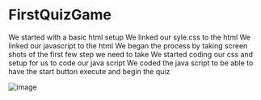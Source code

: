 # FirstQuizGame
We started with a basic html setup 
We linked our syle.css to the html 
We linked our javascript to the html 
We began the process by taking screen shots of the first few step we need to take
We started coding our css and setup for us to code our java script 
We coded the java script to be able to have the start button execute and begin the quiz 


![image](https://user-images.githubusercontent.com/105683817/174909652-40c60c81-3a25-440c-a731-4ac70fb9834c.png)
